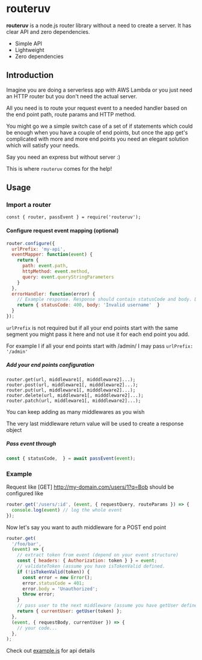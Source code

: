 # routeruv

**routeruv** is a node.js router library without a need to create a server.
It has clear API and zero dependencies.

- Simple API
- Lightweight
- Zero dependencies

## Introduction

Imagine you are doing a serverless app with AWS Lambda or 
you just need an HTTP router but you don't need the actual server.

All you need is to route your request event to a needed handler based on the end point path,
route params and HTTP method. 

You might go we a simple switch case of a set of if statements which could be enough when you have a couple of end points,
but once the app get's complicated with more and more end points you need an elegant solution which will satisfy your needs.

Say you need an express but without server :)

This is where `routeruv` comes for the help!

## Usage

### Import a router
```
const { router, passEvent } = require('routeruv');
```
#### Configure request event mapping (optional)
```javascript
router.configure({
  urlPrefix: 'my-api',
  eventMapper: function(event) {
    return {
      path: event.path,
      httpMethod: event.method,
      query: event.queryStringParameters
    }
  },
  errorHandler: function(error) {
    // Example response. Response should contain statusCode and body. Default is: 500 Internal server error
    return { statusCode: 400, body: 'Invalid username'  }
  }
});
```
`urlPrefix` is not required but if all your end points start with the same segment you might pass it here
and not use it for each end point you add.

For example I if all your end points start with /admin/ I may pass `urlPrefix: '/admin'` 


##### Add your end points configuration
```
router.get(url, middleware1[, midddleware2]...);
router.post(url, middleware1[, midddleware2]...);
router.put(url, middleware1[, midddleware2]...);
router.delete(url, middleware1[, midddleware2]...);
router.patch(url, middleware1[, midddleware2]...);
```
You can keep adding as many middlewares as you wish

The very last middleware return value will be used to create a response object

##### Pass event through
```javascript
const { statusCode,  } = await passEvent(event);
```

### Example

Request like [GET] http://my-domain.com/users/1?q=Bob
should be configured like
```javascript
router.get('/users/:id', (event, { requestQuery, routeParams }) => {
  console.log(event) // log the whole event
});
```

Now let's say you want to auth middleware for a POST end point

```javascript
router.get(
  '/foo/bar',
  (event) => {
    // extract token from event (depend on your event structure)
    const { headers: { Authorization: token } } = event;
    // validateToken (assume you have isTokenValid defined.
    if (!isTokenValid(token)) {
      const error = new Error();
      error.statusCode = 401;
      error.body = 'Unauthorized';
      throw error;
    }
    // pass user to the next middleware (assume you have getUser defined.
    return { currentUser: getUser(token) };
  },
  (event, { requestBody, currentUser }) => {
    // your code...
  },
);
```



Check out [example.js](example.js) for api details 


